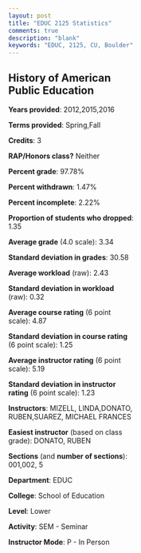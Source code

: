 ```yaml
---
layout: post
title: "EDUC 2125 Statistics"
comments: true
description: "blank"
keywords: "EDUC, 2125, CU, Boulder"
--- 
```

<head>
<script src="https://ajax.googleapis.com/ajax/libs/jquery/2.1.3/jquery.min.js"></script>
<script src="https://dl.dropboxusercontent.com/s/pc42nxpaw1ea4o9/highcharts.js?dl=0"></script>
<!-- <script src="../assets/js/highcharts.js"></script> -->
<style type="text/css">@font-face {
	font-family: "Bebas Neue";
	src: url(https://www.filehosting.org/file/details/544349/BebasNeue%20Regular.otf) format("opentype");
	}
	h1.Bebas { 
		font-family: "Bebas Neue", Verdana, Tahoma;
	}
</style>
</head>
<body>
	<div id="container" style="float: right; width: 45%; height: 88%; margin-left: 2.5%; margin-right: 2.5%;"></div>
	<script language="JavaScript">
		$(document).ready(function() {
		var chart = {type: 'column'};
		var title = {text: 'Grade Distribution'};
		var xAxis = {categories: ['A','B','C','D','F'],crosshair: true};
		var yAxis = {min: 0,title: {text: 'Percentage'}};
		var tooltip = {headerFormat: '<center><b><span style="font-size:20px">{point.key}</span></b></center>',
		               pointFormat: '<td style="padding:0"><b>{point.y:.1f}%</b></td>',
		               footerFormat: '</table>',shared: true,useHTML: true};
		var plotOptions = {column: {pointPadding: 0.0,borderWidth: 0}};  
		var credits = {enabled: false};var series= [{name: 'Percent',data: [40.97,53.47,4.86,0.0,0.69,]}];
		var json = {};
		json.chart = chart;
		json.title = title;
		json.tooltip = tooltip;
		json.xAxis = xAxis;
		json.yAxis = yAxis;  
		json.series = series;
		json.plotOptions = plotOptions;  
		json.credits = credits;
		$('#container').highcharts(json);
	});
	</script>
</body>
			   
## History of American Public Education

**Years provided**: 2012,2015,2016

**Terms provided**: Spring,Fall

**Credits**: 3

**RAP/Honors class?** Neither

**Percent grade**: 97.78%

**Percent withdrawn**: 1.47%

**Percent incomplete**: 2.22%

**Proportion of students who dropped**: 1.35

**Average grade** (4.0 scale): 3.34

**Standard deviation in grades**: 30.58

**Average workload** (raw): 2.43

**Standard deviation in workload** (raw): 0.32

**Average course rating** (6 point scale): 4.87

**Standard deviation in course rating** (6 point scale): 1.25

**Average instructor rating** (6 point scale): 5.19

**Standard deviation in instructor rating** (6 point scale): 1.23

**Instructors**: MIZELL, LINDA,DONATO, RUBEN,SUAREZ, MICHAEL FRANCES

**Easiest instructor** (based on class grade): DONATO, RUBEN

**Sections** (and **number of sections**): 001,002, 5

**Department**: EDUC

**College**: School of Education

**Level**: Lower

**Activity**: SEM - Seminar

**Instructor Mode**: P  - In Person